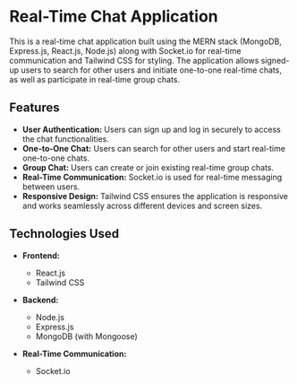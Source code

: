# Real-Time Chat Application

This is a real-time chat application built using the MERN stack (MongoDB, Express.js, React.js, Node.js) along with Socket.io for real-time communication and Tailwind CSS for styling. The application allows signed-up users to search for other users and initiate one-to-one real-time chats, as well as participate in real-time group chats.

## Features

- **User Authentication:** Users can sign up and log in securely to access the chat functionalities.
- **One-to-One Chat:** Users can search for other users and start real-time one-to-one chats.
- **Group Chat:** Users can create or join existing real-time group chats.
- **Real-Time Communication:** Socket.io is used for real-time messaging between users.
- **Responsive Design:** Tailwind CSS ensures the application is responsive and works seamlessly across different devices and screen sizes.

## Technologies Used

- **Frontend:**
  - React.js
  - Tailwind CSS

- **Backend:**
  - Node.js
  - Express.js
  - MongoDB (with Mongoose)

- **Real-Time Communication:**
  - Socket.io

